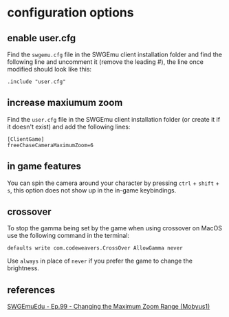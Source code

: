 # configuration options

## enable user.cfg
Find the `swgemu.cfg` file in the SWGEmu client installation folder and find the following line and uncomment it (remove the leading #), the line once modified should look like this:

```
.include "user.cfg"
```

## increase maxiumum zoom

Find the `user.cfg` file in the SWGEmu client installation folder (or create it if it doesn't exist) and add the following lines:

```
[ClientGame]
freeChaseCameraMaximumZoom=6
```


## in game features

You can spin the camera around your character by pressing `ctrl` + `shift` + `s`, this option does not show up in the in-game keybindings.

## crossover

To stop the gamma being set by the game when using crossover on MacOS use the following command in the terminal:

```
defaults write com.codeweavers.CrossOver AllowGamma never
```

Use `always` in place of `never` if you prefer the game to change the brightness.

## references

[SWGEmuEdu - Ep.99 - Changing the Maximum Zoom Range (Mobyus1)](https://www.youtube.com/watch?v=-gZpskSlXhs)
